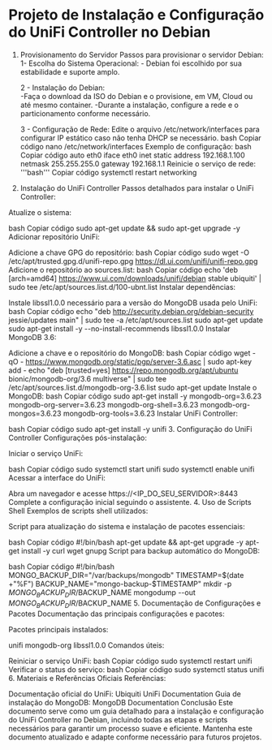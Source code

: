 
# Projeto de Instalação e Configuração do UniFi Controller no Debian

1. Provisionamento do Servidor
Passos para provisionar o servidor Debian:
    1- Escolha do Sistema Operacional: 
        - Debian foi escolhido por sua estabilidade e suporte amplo.

    2 - Instalação do Debian:   
        -Faça o download da ISO do Debian e o provisione, em VM, Cloud ou até mesmo container.
        -Durante a instalação, configure a rede e o particionamento conforme necessário.

    3 - Configuração de Rede:
    Edite o arquivo /etc/network/interfaces para configurar IP estático caso não tenha DHCP se necessário.
    bash
    Copiar código
    nano /etc/network/interfaces
    Exemplo de configuração:
    bash
    Copiar código
    auto eth0
    iface eth0 inet static
        address 192.168.1.100
        netmask 255.255.255.0
        gateway 192.168.1.1
    Reinicie o serviço de rede:
    '''bash'''
    Copiar código
    systemctl restart networking
2. Instalação do UniFi Controller
Passos detalhados para instalar o UniFi Controller:

Atualize o sistema:

bash
Copiar código
sudo apt-get update && sudo apt-get upgrade -y
Adicionar repositório UniFi:

Adicione a chave GPG do repositório:
bash
Copiar código
sudo wget -O /etc/apt/trusted.gpg.d/unifi-repo.gpg https://dl.ui.com/unifi/unifi-repo.gpg
Adicione o repositório ao sources.list:
bash
Copiar código
echo 'deb [arch=amd64] https://www.ui.com/downloads/unifi/debian stable ubiquiti' | sudo tee /etc/apt/sources.list.d/100-ubnt.list
Instalar dependências:

Instale libssl1.0.0 necessário para a versão do MongoDB usada pelo UniFi:
bash
Copiar código
echo "deb http://security.debian.org/debian-security jessie/updates main" | sudo tee -a /etc/apt/sources.list
sudo apt-get update
sudo apt-get install -y --no-install-recommends libssl1.0.0
Instalar MongoDB 3.6:

Adicione a chave e o repositório do MongoDB:
bash
Copiar código
wget -qO - https://www.mongodb.org/static/pgp/server-3.6.asc | sudo apt-key add -
echo "deb [trusted=yes] https://repo.mongodb.org/apt/ubuntu bionic/mongodb-org/3.6 multiverse" | sudo tee /etc/apt/sources.list.d/mongodb-org-3.6.list
sudo apt-get update
Instale o MongoDB:
bash
Copiar código
sudo apt-get install -y mongodb-org=3.6.23 mongodb-org-server=3.6.23 mongodb-org-shell=3.6.23 mongodb-org-mongos=3.6.23 mongodb-org-tools=3.6.23
Instalar UniFi Controller:

bash
Copiar código
sudo apt-get install -y unifi
3. Configuração do UniFi Controller
Configurações pós-instalação:

Iniciar o serviço UniFi:

bash
Copiar código
sudo systemctl start unifi
sudo systemctl enable unifi
Acessar a interface do UniFi:

Abra um navegador e acesse https://<IP_DO_SEU_SERVIDOR>:8443
Complete a configuração inicial seguindo o assistente.
4. Uso de Scripts Shell
Exemplos de scripts shell utilizados:

Script para atualização do sistema e instalação de pacotes essenciais:

bash
Copiar código
#!/bin/bash
apt-get update && apt-get upgrade -y
apt-get install -y curl wget gnupg
Script para backup automático do MongoDB:

bash
Copiar código
#!/bin/bash
MONGO_BACKUP_DIR="/var/backups/mongodb"
TIMESTAMP=$(date +"%F")
BACKUP_NAME="mongo-backup-$TIMESTAMP"
mkdir -p $MONGO_BACKUP_DIR/$BACKUP_NAME
mongodump --out $MONGO_BACKUP_DIR/$BACKUP_NAME
5. Documentação de Configurações e Pacotes
Documentação das principais configurações e pacotes:

Pacotes principais instalados:

unifi
mongodb-org
libssl1.0.0
Comandos úteis:

Reiniciar o serviço UniFi:
bash
Copiar código
sudo systemctl restart unifi
Verificar o status do serviço:
bash
Copiar código
sudo systemctl status unifi
6. Materiais e Referências Oficiais
Referências:

Documentação oficial do UniFi: Ubiquiti UniFi Documentation
Guia de instalação do MongoDB: MongoDB Documentation
Conclusão
Este documento serve como um guia detalhado para a instalação e configuração do UniFi Controller no Debian, incluindo todas as etapas e scripts necessários para garantir um processo suave e eficiente. Mantenha este documento atualizado e adapte conforme necessário para futuros projetos.